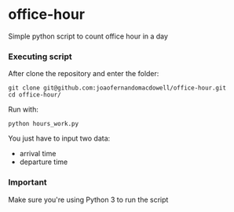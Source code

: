 # office-hour
Simple python script to count office hour in a day

### Executing script
After clone the repository and enter the folder:

```
git clone git@github.com:joaofernandomacdowell/office-hour.git
cd office-hour/
```

Run with:
```
python hours_work.py
```

You just have to input two data:
- arrival time
- departure time

### Important
Make sure you're using Python 3 to run the script
